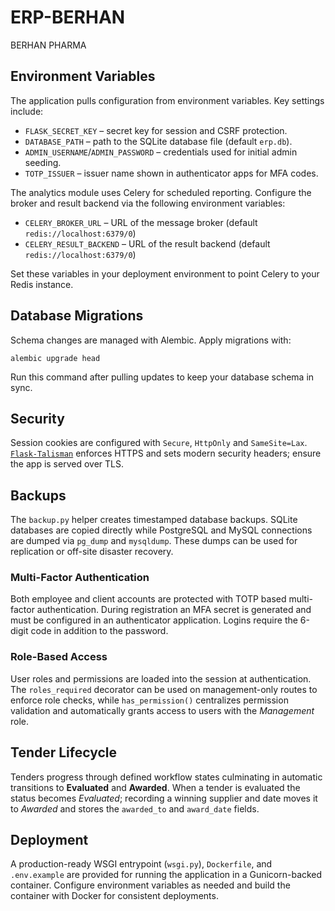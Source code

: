 # ERP-BERHAN
BERHAN PHARMA

## Environment Variables

The application pulls configuration from environment variables. Key settings include:

- `FLASK_SECRET_KEY` – secret key for session and CSRF protection.
- `DATABASE_PATH` – path to the SQLite database file (default `erp.db`).
- `ADMIN_USERNAME`/`ADMIN_PASSWORD` – credentials used for initial admin seeding.
- `TOTP_ISSUER` – issuer name shown in authenticator apps for MFA codes.

The analytics module uses Celery for scheduled reporting. Configure the broker
and result backend via the following environment variables:

- `CELERY_BROKER_URL` – URL of the message broker (default
  `redis://localhost:6379/0`)
- `CELERY_RESULT_BACKEND` – URL of the result backend (default
  `redis://localhost:6379/0`)

Set these variables in your deployment environment to point Celery to your
Redis instance.

## Database Migrations

Schema changes are managed with Alembic. Apply migrations with:

```
alembic upgrade head
```

Run this command after pulling updates to keep your database schema in sync.

## Security

Session cookies are configured with `Secure`, `HttpOnly` and `SameSite=Lax`.
[`Flask-Talisman`](https://github.com/GoogleCloudPlatform/flask-talisman) enforces HTTPS
and sets modern security headers; ensure the app is served over TLS.

## Backups

The `backup.py` helper creates timestamped database backups. SQLite databases
are copied directly while PostgreSQL and MySQL connections are dumped via
`pg_dump` and `mysqldump`. These dumps can be used for replication or off-site
disaster recovery.

### Multi-Factor Authentication

Both employee and client accounts are protected with TOTP based multi-factor
authentication. During registration an MFA secret is generated and must be
configured in an authenticator application. Logins require the 6-digit code in
addition to the password.

### Role-Based Access

User roles and permissions are loaded into the session at authentication. The
`roles_required` decorator can be used on management-only routes to enforce role
checks, while `has_permission()` centralizes permission validation and
automatically grants access to users with the *Management* role.

## Tender Lifecycle

Tenders progress through defined workflow states culminating in automatic
transitions to **Evaluated** and **Awarded**. When a tender is evaluated the
status becomes *Evaluated*; recording a winning supplier and date moves it to
*Awarded* and stores the `awarded_to` and `award_date` fields.

## Deployment

A production-ready WSGI entrypoint (`wsgi.py`), `Dockerfile`, and `.env.example`
are provided for running the application in a Gunicorn-backed container. Configure
environment variables as needed and build the container with Docker for
consistent deployments.

